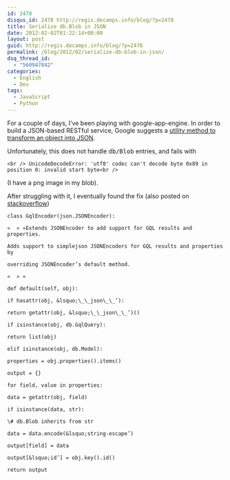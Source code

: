 ```yaml
---
id: 2478
disqus_id: 2478 http://regis.decamps.info/blog/?p=2478
title: Serialize db.Blob in JSON
date: 2012-02-02T01:22:14+00:00
layout: post
guid: http://regis.decamps.info/blog/?p=2478
permalink: /blog/2012/02/serialize-db-blob-in-json/
dsq_thread_id:
  - "560947842"
categories:
  - English
  - Dev
tags:
  - JavaScript
  - Python
---
```

For a couple of days, I’ve been playing with google-app-engine. In order to build a JSON-based RESTful service, Google suggests a [utility method to transform an object into JSON](http://code.google.com/p/google-app-engine-samples/source/browse/trunk/geochat/json.py?r=55).

Unfortunately, this does not handle <tt>db/Blob</tt> entries, and fails with
  
`<br />
UnicodeDecodeError: 'utf8' codec can't decode byte 0x89 in position 0: invalid start byte<br />
` 

(I have a png image in my blob).

After struggling with it, I eventually found the fix (also posted on [stackoverflow](http://stackoverflow.com/a/9105898/94363))
  
<!--more-->


  
```
class GqlEncoder(json.JSONEncoder):
      
«  » »Extends JSONEncoder to add support for GQL results and properties.

Adds support to simplejson JSONEncoders for GQL results and properties by
      
overriding JSONEncoder’s default method.
      
«  » »
      
def default(self, obj):
          
if hasattr(obj, &lsquo;\_\_json\_\_’):
              
return getattr(obj, &lsquo;\_\_json\_\_’)()

if isinstance(obj, db.GqlQuery):
              
return list(obj)

elif isinstance(obj, db.Model):
              
properties = obj.properties().items()
              
output = {}
              
for field, value in properties:
                  
data = getattr(obj, field)
                  
if isinstance(data, str):
                      
\# db.Blob inherits from str
                      
data = data.encode(&lsquo;string-escape’)
                  
output[field] = data
              
output[&lsquo;id’] = obj.key().id()
              
return output
```
